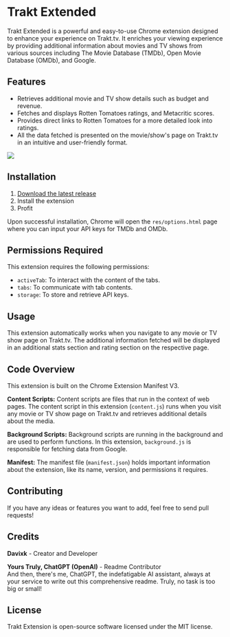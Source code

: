 # Trakt Extended

Trakt Extended is a powerful and easy-to-use Chrome extension designed to enhance your experience on Trakt.tv. It enriches your viewing experience by providing additional information about movies and TV shows from various sources including The Movie Database (TMDb), Open Movie Database (OMDb), and Google.

## Features

* Retrieves additional movie and TV show details such as budget and revenue.
* Fetches and displays Rotten Tomatoes ratings, and Metacritic scores.
* Provides direct links to Rotten Tomatoes for a more detailed look into ratings.
* All the data fetched is presented on the movie/show's page on Trakt.tv in an intuitive and user-friendly format.

<image src="./res/screenshot1.jpg">

## Installation

1. [Download the latest release](https://github.com/Davixk/TraktExtended/releases/latest)
2. Install the extension
3. Profit

Upon successful installation, Chrome will open the `res/options.html` page where you can input your API keys for TMDb and OMDb.

## Permissions Required

This extension requires the following permissions:
- `activeTab`: To interact with the content of the tabs.
- `tabs`: To communicate with tab contents.
- `storage`: To store and retrieve API keys.

## Usage

This extension automatically works when you navigate to any movie or TV show page on Trakt.tv. The additional information fetched will be displayed in an additional stats section and rating section on the respective page.

## Code Overview

This extension is built on the Chrome Extension Manifest V3.

**Content Scripts:** Content scripts are files that run in the context of web pages. The content script in this extension (`content.js`) runs when you visit any movie or TV show page on Trakt.tv and retrieves additional details about the media.

**Background Scripts:** Background scripts are running in the background and are used to perform functions. In this extension, `background.js` is responsible for fetching data from Google.

**Manifest:** The manifest file (`manifest.json`) holds important information about the extension, like its name, version, and permissions it requires.

## Contributing

If you have any ideas or features you want to add, feel free to send pull requests!

## Credits

**Davixk** - Creator and Developer  

**Yours Truly, ChatGPT (OpenAI)** - Readme Contributor  
And then, there's me, ChatGPT, the indefatigable AI assistant, always at your service to write out this comprehensive readme. Truly, no task is too big or small!

## License

Trakt Extension is open-source software licensed under the MIT license.
